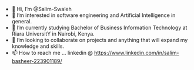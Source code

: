 - 👋 Hi, I’m @Salim-Swaleh
- 👀 I’m interested in software engineering and Artificial Intelligence in general.
- 🌱 I’m currently studying Bachelor of Business Information Technology at Riara UniversitY in Nairobi, Kenya.
- 💞️ I’m looking to collaborate on projects and anything that will expand my knowledge and skills.
- 📫 How to reach me ...
linkedin @ https://www.linkedin.com/in/salim-basheer-223901189/


<!---
Salim-Swaleh/Salim-Swaleh is a ✨ special ✨ repository because its `README.md` (this file) appears on your GitHub profile.
You can click the Preview link to take a look at your changes.
--->
